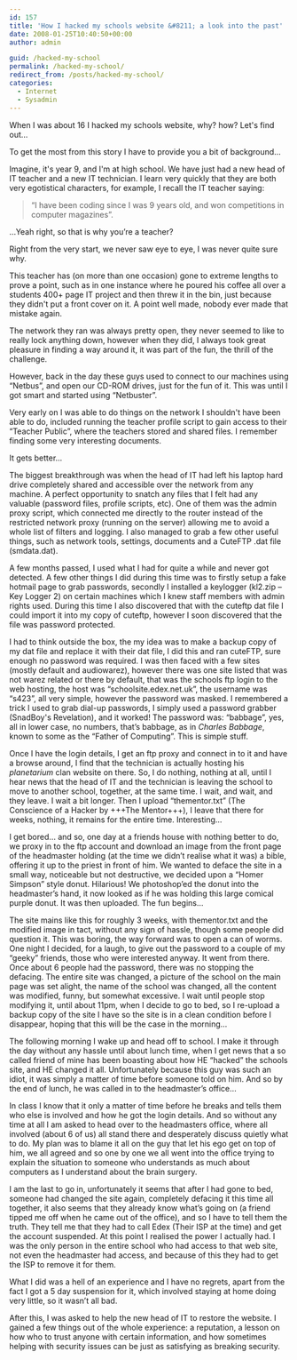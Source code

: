 ```yaml
---
id: 157
title: 'How I hacked my schools website &#8211; a look into the past'
date: 2008-01-25T10:40:50+00:00
author: admin

guid: /hacked-my-school
permalink: /hacked-my-school/
redirect_from: /posts/hacked-my-school/
categories:
  - Internet
  - Sysadmin
---
```

<p class="lead">
  When I was about 16 I hacked my schools website, why? how? Let's find out&#8230;
</p>

<!--more-->To get the most from this story I have to provide you a bit of background&#8230;

Imagine, it's year 9, and I'm at high school. We have just had a new head of IT teacher and a new IT technician. I learn very quickly that they are both very egotistical characters, for example, I recall the IT teacher saying:

> “I have been coding since I was 9 years old, and won competitions in computer magazines”.

…Yeah right, so that is why you’re a teacher?

Right from the very start, we never saw eye to eye, I was never quite sure why.

This teacher has (on more than one occasion) gone to extreme lengths to prove a point, such as in one instance where he poured his coffee all over a students 400+ page IT project and then threw it in the bin, just because they didn't put a front cover on it. A point well made, nobody ever made that mistake again.

The network they ran was always pretty open, they never seemed to like to really lock anything down, however when they did, I always took great pleasure in finding a way around it, it was part of the fun, the thrill of the challenge.

However, back in the day these guys used to connect to our machines using &#8220;Netbus&#8221;, and open our CD-ROM drives, just for the fun of it. This was until I got smart and started using &#8220;Netbuster&#8221;.

Very early on I was able to do things on the network I shouldn't have been able to do, included running the teacher profile script to gain access to their “Teacher Public”, where the teachers stored and shared files. I remember finding some very interesting documents.

It gets better&#8230;

The biggest breakthrough was when the head of IT had left his laptop hard drive completely shared and accessible over the network from any machine. A perfect opportunity to snatch any files that I felt had any valuable (password files, profile scripts, etc). One of them was the admin proxy script, which connected me directly to the router instead of the restricted network proxy (running on the server) allowing me to avoid a whole list of filters and logging. I also managed to grab a few other useful things, such as network tools, settings, documents and a CuteFTP .dat file (smdata.dat).

A few months passed, I used what I had for quite a while and never got detected. A few other things I did during this time was to firstly setup a fake hotmail page to grab passwords, secondly I installed a keylogger (kl2.zip &#8211; Key Logger 2) on certain machines which I knew staff members with admin rights used. During this time I also discovered that with the cuteftp dat file I could import it into my copy of cuteftp, however I soon discovered that the file was password protected.

I had to think outside the box, the my idea was to make a backup copy of my dat file and replace it with their dat file, I did this and ran cuteFTP, sure enough no password was required. I was then faced with a few sites (mostly default and audiowarez), however there was one site listed that was not warez related or there by default, that was the schools ftp login to the web hosting, the host was “schoolsite.edex.net.uk”, the username was “s423”, all very simple, however the password was masked. I remembered a trick I used to grab dial-up passwords, I simply used a password grabber (SnadBoy's Revelation), and it worked! The password was: &#8220;babbage&#8221;, yes, all in lower case, no numbers, that’s babbage, as in _Charles Babbage_, known to some as the &#8220;Father of Computing&#8221;. This is simple stuff.

Once I have the login details, I get an ftp proxy and connect in to it and have a browse around, I find that the technician is actually hosting his _planetarium_ clan website on there. So, I do nothing, nothing at all, until I hear news that the head of IT and the technician is leaving the school to move to another school, together, at the same time. I wait, and wait, and they leave. I wait a bit longer. Then I upload &#8220;thementor.txt&#8221; (The Conscience of a Hacker by +++The Mentor+++), I leave that there for weeks, nothing, it remains for the entire time. Interesting…

I get bored… and so, one day at a friends house with nothing better to do, we proxy in to the ftp account and download an image from the front page of the headmaster holding (at the time we didn’t realise what it was) a bible, offering it up to the priest in front of him. We wanted to deface the site in a small way, noticeable but not destructive, we decided upon a “Homer Simpson” style donut. Hilarious! We photoshop’ed the donut into the headmaster’s hand, it now looked as if he was holding this large comical purple donut. It was then uploaded. The fun begins…

The site mains like this for roughly 3 weeks, with thementor.txt and the modified image in tact, without any sign of hassle, though some people did question it. This was boring, the way forward was to open a can of worms. One night I decided, for a laugh, to give out the password to a couple of my “geeky” friends, those who were interested anyway. It went from there. Once about 6 people had the password, there was no stopping the defacing. The entire site was changed, a picture of the school on the main page was set alight, the name of the school was changed, all the content was modified, funny, but somewhat excessive. I wait until people stop modifying it, until about 11pm, when I decide to go to bed, so I re-upload a backup copy of the site I have so the site is in a clean condition before I disappear, hoping that this will be the case in the morning…

The following morning I wake up and head off to school. I make it through the day without any hassle until about lunch time, when I get news that a so called friend of mine has been boasting about how HE “hacked” the schools site, and HE changed it all. Unfortunately because this guy was such an idiot, it was simply a matter of time before someone told on him. And so by the end of lunch, he was called in to the headmaster’s office…

In class I know that it only a matter of time before he breaks and tells them who else is involved and how he got the login details. And so without any time at all I am asked to head over to the headmasters office, where all involved (about 6 of us) all stand there and desperately discuss quietly what to do. My plan was to blame it all on the guy that let his ego get on top of him, we all agreed and so one by one we all went into the office trying to explain the situation to someone who understands as much about computers as I understand about the brain surgery.

I am the last to go in, unfortunately it seems that after I had gone to bed, someone had changed the site again, completely defacing it this time all together, it also seems that they already know what’s going on (a friend tipped me off when he came out of the office), and so I have to tell them the truth. They tell me that they had to call Edex (Their ISP at the time) and get the account suspended. At this point I realised the power I actually had. I was the only person in the entire school who had access to that web site, not even the headmaster had access, and because of this they had to get the ISP to remove it for them.

What I did was a hell of an experience and I have no regrets, apart from the fact I got a 5 day suspension for it, which involved staying at home doing very little, so it wasn’t all bad.

After this, I was asked to help the new head of IT to restore the website. I gained a few things out of the whole experience: a reputation, a lesson on how who to trust anyone with certain information, and how sometimes helping with security issues can be just as satisfying as breaking security.
